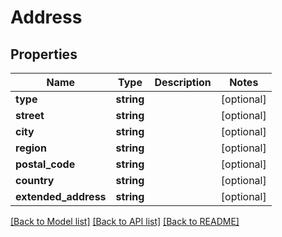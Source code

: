 # Address

## Properties
Name | Type | Description | Notes
------------ | ------------- | ------------- | -------------
**type** | **string** |  | [optional] 
**street** | **string** |  | [optional] 
**city** | **string** |  | [optional] 
**region** | **string** |  | [optional] 
**postal_code** | **string** |  | [optional] 
**country** | **string** |  | [optional] 
**extended_address** | **string** |  | [optional] 

[[Back to Model list]](../README.md#documentation-for-models) [[Back to API list]](../README.md#documentation-for-api-endpoints) [[Back to README]](../README.md)

